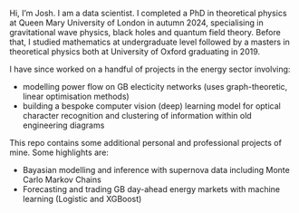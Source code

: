 Hi, I’m Josh. I am a data scientist. I completed a PhD in theoretical physics at Queen Mary University of London in autumn 2024, specialising in gravitational wave physics, black holes and quantum field theory. Before that, I studied mathematics at undergraduate level followed by a masters in theoretical physics both at University of Oxford graduating in 2019.

I have since worked on a handful of projects in the energy sector involving: 

* modelling power flow on GB electicity networks (uses graph-theoretic, linear optimisation methods)
* building a bespoke computer vision (deep) learning model for optical character recognition and clustering of information within old engineering diagrams

This repo contains some additional personal and professional projects of mine. Some highlights are:

* Bayasian modelling and inference with supernova data including Monte Carlo Markov Chains
* Forecasting and trading GB day-ahead energy markets with machine learning (Logistic and XGBoost)
<!---
joshgowdyprog/joshgowdyprog is a ✨ special ✨ repository because its `README.md` (this file) appears on your GitHub profile.
You can click the Preview link to take a look at your changes.
--->

